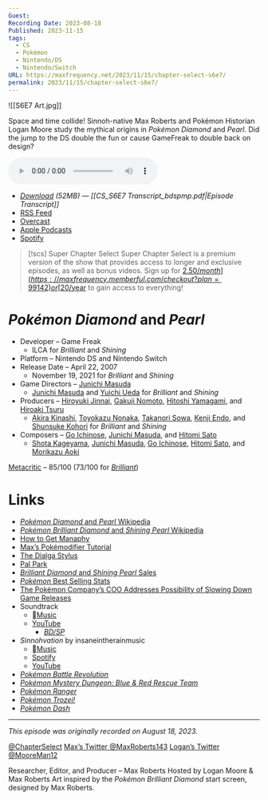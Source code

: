 ```yaml
---
Guest: 
Recording Date: 2023-08-18
Published: 2023-11-15
tags:
  - CS
  - Pokémon
  - Nintendo/DS
  - Nintendo/Switch
URL: https://maxfrequency.net/2023/11/15/chapter-select-s6e7/
permalink: 2023/11/15/chapter-select-s6e7/
---
```

![[S6E7 Art.jpg]]

Space and time collide! Sinnoh-native Max Roberts and Pokémon Historian Logan Moore study the mythical origins in *Pokémon Diamond* and *Pearl*. Did the jump to the DS double the fun or cause GameFreak to double back on design?

<audio controls>
  <source src="https://traffic.libsyn.com/chapterselectpod/CS_S6E7_Final.mp3">
</audio>

- *[Download](https://traffic.libsyn.com/chapterselectpod/CS_S6E7_Final.mp3) (52MB)  — [[CS_S6E7 Transcript_bdspmp.pdf|Episode Transcript]]*
- [RSS Feed](https://chapterselectpod.libsyn.com/rss)
- [Overcast](https://overcast.fm/itunes1568777352/chapter-select)
- [Apple Podcasts](https://podcasts.apple.com/us/podcast/chapter-select/id1568777352)
- [Spotify](https://open.spotify.com/show/4f1TLZXbwtSX7uHROe9KlS)

> [!scs] Super Chapter Select
> Super Chapter Select is a premium version of the show that provides access to longer and exclusive episodes, as well as bonus videos. Sign up for [$2.50/month](https://maxfrequency.memberful.com/checkout?plan=99142) or [$20/year](https://maxfrequency.memberful.com/checkout?plan=76115) to gain access to everything!

# *Pokémon Diamond* and *Pearl*

- Developer – Game Freak
	- ILCA for *Brilliant* and *Shining*
- Platform – Nintendo DS and Nintendo Switch
- Release Date – April 22, 2007
	- November 19, 2021 for *Brilliant* and *Shining*
- Game Directors – [Junichi Masuda](https://en.wikipedia.org/wiki/Junichi_Masuda)
	- [Junichi Masuda](https://en.wikipedia.org/wiki/Junichi_Masuda) and [Yuichi Ueda](https://www.gematsu.com/people/yuichi-ueda) for *Brilliant* and *Shining*
- Producers – [Hiroyuki Jinnai](https://nintendo.fandom.com/wiki/Hiroyuki_Jinnai), [Gakuji Nomoto](https://www.mobygames.com/person/80842/gakuji-nomoto/), [Hitoshi Yamagami](https://nintendo.fandom.com/wiki/Hitoshi_Yamagami), and [Hiroaki Tsuru](https://www.mobygames.com/person/152399/hiroaki-tsuru/)
	- [Akira Kinashi](https://nintendo.fandom.com/wiki/Akira_Kinashi), [Toyokazu Nonaka](https://nintendo.fandom.com/wiki/Toyokazu_Nonaka), [Takanori Sowa](https://www.mobygames.com/person/841851/takanori-sowa/), [Kenji Endo](https://www.imdb.com/name/nm11222467/), and [Shunsuke Kohori](https://www.imdb.com/name/nm4267692/) for *Brilliant* and *Shining*
- Composers – [Go Ichinose](https://bulbapedia.bulbagarden.net/wiki/Gō_Ichinose), [Junichi Masuda](https://en.wikipedia.org/wiki/Junichi_Masuda), and [Hitomi Sato](https://nintendo.fandom.com/wiki/Hitomi_Sato_(Game_Freak))
	- [Shota Kageyama](https://nintendo.fandom.com/wiki/Shota_Kageyama), [Junichi Masuda](https://en.wikipedia.org/wiki/Junichi_Masuda), [Go Ichinose](https://bulbapedia.bulbagarden.net/wiki/Gō_Ichinose), [Hitomi Sato](https://nintendo.fandom.com/wiki/Hitomi_Sato_(Game_Freak)), and [Morikazu Aoki](https://nintendo.fandom.com/wiki/Morikazu_Aoki)

[Metacritic](https://www.metacritic.com/game/ds/pokemon-diamond-version) – 85/100 (73/100 for *[Brilliant](https://www.metacritic.com/game/switch/pokemon-brilliant-diamond)*)
# Links

- [*Pokémon Diamond* and *Pearl* Wikipedia](https://en.wikipedia.org/wiki/Pokémon_Diamond_and_Pearl)
- [*Pokémon Brilliant Diamond* and *Shining Pearl* Wikipedia](https://en.wikipedia.org/wiki/Pokémon_Brilliant_Diamond_and_Shining_Pearl)
- [How to Get Manaphy](https://www.serebii.net/diamondpearl/manaphy.shtml)
- [Max’s Pokémodifier Tutorial](https://youtube.com/watch?v=YvIjOdFnSYY&t=173)
- [The Dialga Stylus](https://www.wired.com/2007/03/giant-pic-those/)
- [Pal Park](https://bulbapedia.bulbagarden.net/wiki/Pal_Park)
- [*Brilliant Diamond* and *Shining Pearl* Sales](https://www.statista.com/statistics/1353168/pokemon-bdsp-unit-sales-worldwide-total/)
- [*Pokémon* Best Selling Stats](https://www.statista.com/statistics/1072224/pokemon-unit-sales-worldwide/)
- [The Pokémon Company’s COO Addresses Possibility of Slowing Down Game Releases](https://comicbook.com/gaming/news/pokemon-company-game-releases-takato-utsunomiya-interview/)
- Soundtrack
	- [Music](https://music.apple.com/us/album/pokémon-diamond-pokémon-pearl-super-music-collection/840159297)
	- [YouTube](https://youtu.be/XDg0T0hsJkc)
		- *[BD/SP](https://youtube.com/playlist?list=PLxdQfrU9eTcPyycH8jMqCnpQ-TpvExgue)*
- *Sinnohvation* by insaneintherainmusic
	- [Music](https://music.apple.com/us/album/sinnohvation/1541777121)
	- [Spotify](https://open.spotify.com/album/0vbD4L4GvVkxrfwdN6iL5e)
	- [YouTube](https://youtu.be/Mka0oUCh6XI)
- [*Pokémon Battle Revolution*](https://en.wikipedia.org/wiki/Pokémon_Battle_Revolution)
- [*Pokémon Mystery Dungeon: Blue & Red Rescue Team*](https://en.wikipedia.org/wiki/Pokémon_Mystery_Dungeon:_Blue_Rescue_Team_and_Red_Rescue_Team)
- [*Pokémon Ranger*](https://en.wikipedia.org/wiki/Pokémon_Ranger)
- [*Pokémon Trozei!*](https://en.wikipedia.org/wiki/Pokémon_Trozei!)
- [*Pokémon Dash*](https://en.wikipedia.org/wiki/Pokémon_Dash)

---
*This episode was originally recorded on August 18, 2023.*

[@ChapterSelect](https://www.twitter.com/chapterselect)
[Max’s Twitter @MaxRoberts143](https://www.twitter.com/maxroberts143)
[Logan’s Twitter @MooreMan12](https://www.twitter.com/mooreman12)

Researcher, Editor, and Producer – Max Roberts
Hosted by Logan Moore & Max Roberts
Art inspired by the *Pokémon Brilliant Diamond* start screen, designed by Max Roberts.